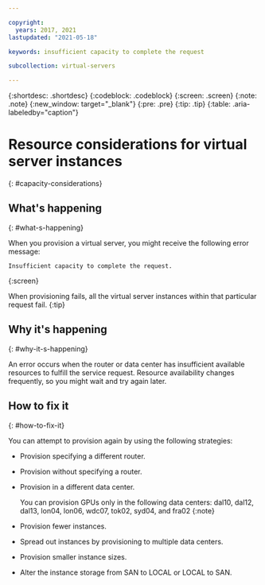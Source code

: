 ```yaml
---

copyright:
  years: 2017, 2021
lastupdated: "2021-05-18"

keywords: insufficient capacity to complete the request

subcollection: virtual-servers

---
```


{:shortdesc: .shortdesc}
{:codeblock: .codeblock}
{:screen: .screen}
{:note: .note}
{:new_window: target="_blank"}
{:pre: .pre}
{:tip: .tip}
{:table: .aria-labeledby="caption"}


# Resource considerations for virtual server instances
{: #capacity-considerations}

## What's happening
{: #what-s-happening}

When you provision a virtual server, you might receive the following error message:

```
Insufficient capacity to complete the request.
```
{:screen}

When provisioning fails, all the virtual server instances within that particular request fail.
{:tip}

## Why it's happening
{: #why-it-s-happening}

An error occurs when the router or data center has insufficient available resources to fulfill the service request. Resource availability changes frequently, so you might wait and try again later.

## How to fix it
{: #how-to-fix-it}

You can attempt to provision again by using the following strategies:

* Provision specifying a different router.  
* Provision without specifying a router.
* Provision in a different data center.

   You can provision GPUs only in the following data centers: dal10, dal12, dal13, lon04, lon06, wdc07, tok02, syd04, and fra02
   {:note}

* Provision fewer instances.
* Spread out instances by provisioning to multiple data centers.
* Provision smaller instance sizes.
* Alter the instance storage from SAN to LOCAL or LOCAL to SAN.
